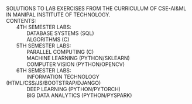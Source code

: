 SOLUTIONS TO LAB EXERCISES FROM THE CURRICULUM OF CSE-AI&ML IN MANIPAL INSTITUTE OF TECHNOLOGY.  
CONTENTS:    
&ensp;&ensp;&ensp;&ensp;4TH SEMESTER LABS:  
&ensp;&ensp;&ensp;&ensp;&ensp;&ensp;&ensp;&ensp;DATABASE SYSTEMS (SQL)  
&ensp;&ensp;&ensp;&ensp;&ensp;&ensp;&ensp;&ensp;ALGORITHMS (C)                                       
&ensp;&ensp;&ensp;&ensp;5TH SEMESTER LABS:  
&ensp;&ensp;&ensp;&ensp;&ensp;&ensp;&ensp;&ensp;PARALLEL COMPUTING (C)  
&ensp;&ensp;&ensp;&ensp;&ensp;&ensp;&ensp;&ensp;MACHINE LEARNING (PYTHON/SKLEARN)  
&ensp;&ensp;&ensp;&ensp;&ensp;&ensp;&ensp;&ensp;COMPUTER VISION (PYTHON/OPENCV)<br>
&ensp;&ensp;&ensp;&ensp;6TH SEMESTER LABS:  
&ensp;&ensp;&ensp;&ensp;&ensp;&ensp;&ensp;&ensp;INFORMATION TECHNOLOGY (HTML/CSS/JS/BOOTSTRAP/DJANGO)  
&ensp;&ensp;&ensp;&ensp;&ensp;&ensp;&ensp;&ensp;DEEP LEARNING (PYTHON/PYTORCH)  
&ensp;&ensp;&ensp;&ensp;&ensp;&ensp;&ensp;&ensp;BIG DATA ANALYTICS (PYTHON/PYSPARK) 
